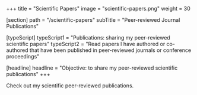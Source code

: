 +++
title = "Scientific Papers"
image = "scientific-papers.png"
weight = 30

[section]
path = "/scientific-papers"
subTitle = "Peer-reviewed Journal Publications"

[typeScript] 
typeScript1 = "Publications: sharing my peer-reviewed scientific papers" 
typeScript2 = "Read papers I have authored or co-authored that have been published in peer-reviewed journals or conference proceedings"

[headline]
headline = "Objective: to share my peer-reviewed scientific publications"
+++

Check out my scientific peer-reviewed publications.